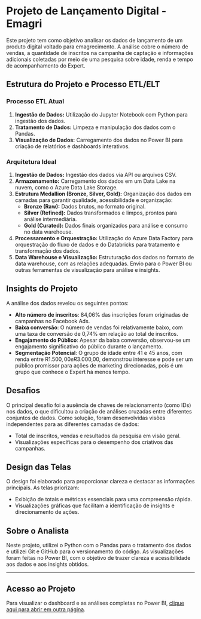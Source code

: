 # Projeto de Lançamento Digital - Emagri

Este projeto tem como objetivo analisar os dados de lançamento de um produto digital voltado para emagrecimento. A análise cobre o número de vendas, a quantidade de inscritos na campanha de captação e informações adicionais coletadas por meio de uma pesquisa sobre idade, renda e tempo de acompanhamento do Expert.

## Estrutura do Projeto e Processo ETL/ELT

### Processo ETL Atual
1. **Ingestão de Dados:** Utilização do Jupyter Notebook com Python para ingestão dos dados.
2. **Tratamento de Dados:** Limpeza e manipulação dos dados com o Pandas.
3. **Visualização de Dados:** Carregamento dos dados no Power BI para criação de relatórios e dashboards interativos.

### Arquitetura Ideal
1. **Ingestão de Dados:** Ingestão dos dados via API ou arquivos CSV.
2. **Armazenamento:** Carregamento dos dados em um Data Lake na nuvem, como o Azure Data Lake Storage.
3. **Estrutura Medallion (Bronze, Silver, Gold):** Organização dos dados em camadas para garantir qualidade, acessibilidade e organização:
   - **Bronze (Raw):** Dados brutos, no formato original.
   - **Silver (Refined):** Dados transformados e limpos, prontos para análise intermediária.
   - **Gold (Curated):** Dados finais organizados para análise e consumo no data warehouse.
4. **Processamento e Orquestração:** Utilização do Azure Data Factory para orquestração do fluxo de dados e do Databricks para tratamento e transformação dos dados.
5. **Data Warehouse e Visualização:** Estruturação dos dados no formato de data warehouse, com as relações adequadas. Envio para o Power BI ou outras ferramentas de visualização para análise e insights.

## Insights do Projeto

A análise dos dados revelou os seguintes pontos:
- **Alto número de inscritos**: 84,06% das inscrições foram originadas de campanhas no Facebook Ads.
- **Baixa conversão**: O número de vendas foi relativamente baixo, com uma taxa de conversão de 0,74% em relação ao total de inscritos.
- **Engajamento do Público**: Apesar da baixa conversão, observou-se um engajamento significativo do público durante o lançamento.
- **Segmentação Potencial**: O grupo de idade entre 41 e 45 anos, com renda entre R$1.500,00 e R$3.000,00, demonstrou interesse e pode ser um público promissor para ações de marketing direcionadas, pois é um grupo que conhece o Expert há menos tempo.

## Desafios

O principal desafio foi a ausência de chaves de relacionamento (como IDs) nos dados, o que dificultou a criação de análises cruzadas entre diferentes conjuntos de dados. Como solução, foram desenvolvidas visões independentes para as diferentes camadas de dados:
- Total de inscritos, vendas e resultados da pesquisa em visão geral.
- Visualizações específicas para o desempenho dos criativos das campanhas.

## Design das Telas

O design foi elaborado para proporcionar clareza e destacar as informações principais. As telas priorizam:
- Exibição de totais e métricas essenciais para uma compreensão rápida.
- Visualizações gráficas que facilitam a identificação de insights e direcionamento de ações.

## Sobre o Analista

Neste projeto, utilizei o Python com o Pandas para o tratamento dos dados e utilizei Git e GitHub para o versionamento do código. As visualizações foram feitas no Power BI, com o objetivo de trazer clareza e acessibilidade aos dados e aos insights obtidos.

---

## Acesso ao Projeto

Para visualizar o dashboard e as análises completas no Power BI, [clique aqui para abrir em outra página](https://app.powerbi.com/view?r=eyJrIjoiMDM2MTc1NWUtOWFiNC00NDk5LTkwNWMtNTVlMzZiMzMwZmVhIiwidCI6IjEzYjY2NjJlLWYyYjMtNDk3Ny1iNGNlLWEyZmIzMWU5ZjhiZCJ9).
